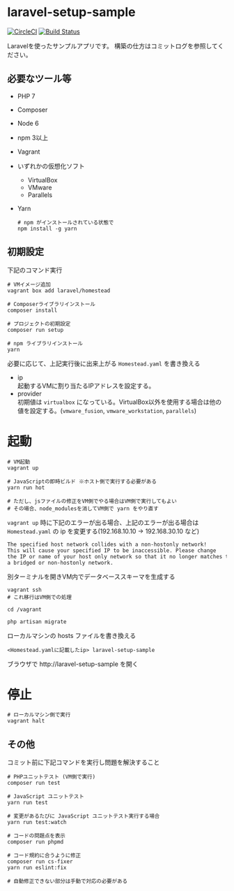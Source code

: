 laravel-setup-sample
====================

[![CircleCI](https://circleci.com/gh/apc-hattori/laravel-setup-sample.svg?style=svg)](https://circleci.com/gh/apc-hattori/laravel-setup-sample)
[![Build Status](https://travis-ci.org/apc-hattori/laravel-setup-sample.svg?branch=master)](https://travis-ci.org/apc-hattori/laravel-setup-sample)

Laravelを使ったサンプルアプリです。
構築の仕方はコミットログを参照してください。

## 必要なツール等

* PHP 7
* Composer
* Node 6
* npm 3以上
* Vagrant
* いずれかの仮想化ソフト
    - VirtualBox
    - VMware
    - Parallels
* Yarn

    ```shell
    # npm がインストールされている状態で
    npm install -g yarn
    ```

## 初期設定

下記のコマンド実行

```shell
# VMイメージ追加
vagrant box add laravel/homestead

# Composerライブラリインストール
composer install

# プロジェクトの初期設定
composer run setup

# npm ライブラリインストール
yarn
```

必要に応じて、上記実行後に出来上がる `Homestead.yaml` を書き換える

* ip  
    起動するVMに割り当たるIPアドレスを設定する。
* provider  
    初期値は `virtualbox` になっている。VirtualBox以外を使用する場合は他の値を設定する。(`vmware_fusion`, `vmware_workstation`, `parallels`)

# 起動

```shell
# VM起動
vagrant up

# JavaScriptの即時ビルド ※ホスト側で実行する必要がある
yarn run hot

# ただし、jsファイルの修正をVM側でやる場合はVM側で実行してもよい
# その場合、node_modulesを消してVM側で yarn をやり直す
```

`vagrant up` 時に下記のエラーが出る場合、上記のエラーが出る場合は `Homestead.yaml` の ip を変更する(192.168.10.10 -> 192.168.30.10 など)

```
The specified host network collides with a non-hostonly network!
This will cause your specified IP to be inaccessible. Please change
the IP or name of your host only network so that it no longer matches that of
a bridged or non-hostonly network.
```

別ターミナルを開きVM内でデータベーススキーマを生成する

```
vagrant ssh
# これ移行はVM側での処理

cd /vagrant

php artisan migrate
```

ローカルマシンの hosts ファイルを書き換える

```
<Homestead.yamlに記載したip> laravel-setup-sample
```

ブラウザで http://laravel-setup-sample を開く

# 停止

```shell
# ローカルマシン側で実行
vagrant halt
```

## その他

コミット前に下記コマンドを実行し問題を解決すること

```
# PHPユニットテスト (VM側で実行)
composer run test

# JavaScript ユニットテスト
yarn run test

# 変更があるたびに JavaScript ユニットテスト実行する場合
yarn run test:watch

# コードの問題点を表示
composer run phpmd

# コード規約に合うように修正
composer run cs-fixer
yarn run eslint:fix

# 自動修正できない部分は手動で対応の必要がある
```
